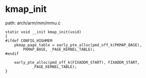 kmap_init
========================================

path: arch/arm/mm/mmu.c
```
static void __init kmap_init(void)
{
#ifdef CONFIG_HIGHMEM
    pkmap_page_table = early_pte_alloc(pmd_off_k(PKMAP_BASE),
        PKMAP_BASE, _PAGE_KERNEL_TABLE);
#endif

    early_pte_alloc(pmd_off_k(FIXADDR_START), FIXADDR_START,
            _PAGE_KERNEL_TABLE);
}
```